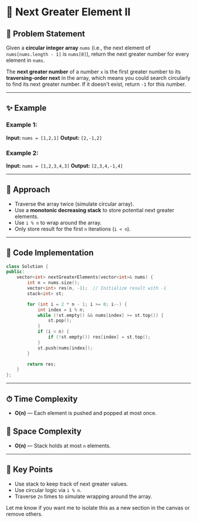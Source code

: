 
# 🔢 Next Greater Element II

## 📝 Problem Statement

Given a **circular integer array** `nums` (i.e., the next element of `nums[nums.length - 1]` is `nums[0]`), return the next greater number for every element in `nums`.

The **next greater number** of a number `x` is the first greater number to its **traversing-order next** in the array, which means you could search circularly to find its next greater number. If it doesn't exist, return `-1` for this number.

---

## ✨ Example

### Example 1:

**Input:** `nums = [1,2,1]`
**Output:** `[2,-1,2]`

### Example 2:

**Input:** `nums = [1,2,3,4,3]`
**Output:** `[2,3,4,-1,4]`

---

## 🚀 Approach

* Traverse the array twice (simulate circular array).
* Use a **monotonic decreasing stack** to store potential next greater elements.
* Use `i % n` to wrap around the array.
* Only store result for the first `n` iterations (`i < n`).

---

## 🔢 Code Implementation

```cpp
class Solution {
public:
    vector<int> nextGreaterElements(vector<int>& nums) {
        int n = nums.size();
        vector<int> res(n, -1);  // Initialize result with -1
        stack<int> st;

        for (int i = 2 * n - 1; i >= 0; i--) {
            int index = i % n;
            while (!st.empty() && nums[index] >= st.top()) {
                st.pop();
            }
            if (i < n) {
                if (!st.empty()) res[index] = st.top();
            }
            st.push(nums[index]);
        }

        return res;
    }
};
```

---

## ⏱ Time Complexity

* **O(n)** — Each element is pushed and popped at most once.

## 💾 Space Complexity

* **O(n)** — Stack holds at most `n` elements.

---

## 🌟 Key Points

* Use stack to keep track of next greater values.
* Use circular logic via `i % n`.
* Traverse `2n` times to simulate wrapping around the array.

Let me know if you want me to isolate this as a new section in the canvas or remove others.
